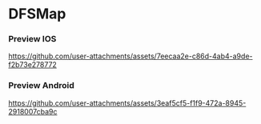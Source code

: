 # DFSMap

### **Preview IOS**

https://github.com/user-attachments/assets/7eecaa2e-c86d-4ab4-a9de-f2b73e278772

### **Preview Android**

https://github.com/user-attachments/assets/3eaf5cf5-f1f9-472a-8945-2918007cba9c

